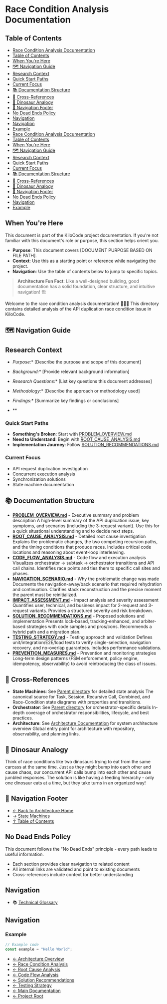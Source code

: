 # Race Condition Analysis Documentation

## Table of Contents
- [Race Condition Analysis Documentation](#race-condition-analysis-documentation)
- [Table of Contents](#table-of-contents)
- [When You're Here](#when-youre-here)
- [🗺️ Navigation Guide](#-navigation-guide)
- [Research Context](#research-context)
- [Quick Start Paths](#quick-start-paths)
- [Current Focus](#current-focus)
- [📚 Documentation Structure](#-documentation-structure)
- [🔗 Cross-References](#-crossreferences)
- [🦕 Dinosaur Analogy](#-dinosaur-analogy)
- [🧭 Navigation Footer](#-navigation-footer)
- [No Dead Ends Policy](#no-dead-ends-policy)
- [Navigation](#navigation)
- [Navigation](#navigation)
- [Example](#example)
- [Race Condition Analysis Documentation](#race-condition-analysis-documentation)
- [Table of Contents](#table-of-contents)
- [When You're Here](#when-youre-here)
- [🗺️ Navigation Guide](#-navigation-guide)
- [Research Context](#research-context)
- [Quick Start Paths](#quick-start-paths)
- [Current Focus](#current-focus)
- [📚 Documentation Structure](#-documentation-structure)
- [🔗 Cross-References](#-crossreferences)
- [🦕 Dinosaur Analogy](#-dinosaur-analogy)
- [🧭 Navigation Footer](#-navigation-footer)
- [No Dead Ends Policy](#no-dead-ends-policy)
- [Navigation](#navigation)
- [Example](#example)

## When You're Here

This document is part of the KiloCode project documentation. If you're not familiar with this
document's role or purpose, this section helps orient you.

- **Purpose**: This document covers \[DOCUMENT PURPOSE BASED ON FILE PATH].
- **Context**: Use this as a starting point or reference while navigating the project.
- **Navigation**: Use the table of contents below to jump to specific topics.

> **Architecture Fun Fact**: Like a well-designed building, good documentation has a solid
> foundation, clear structure, and intuitive navigation! 🏗️

Welcome to the race condition analysis documentation! 🏃‍♂️💨 This directory contains detailed
analysis
of the API duplication race condition issue in KiloCode.

## 🗺️ Navigation Guide

## Research Context

- *Purpose:*\* \[Describe the purpose and scope of this document]

- *Background:*\* \[Provide relevant background information]

- *Research Questions:*\* \[List key questions this document addresses]

- *Methodology:*\* \[Describe the approach or methodology used]

- *Findings:*\* \[Summarize key findings or conclusions]
- \*\*

### Quick Start Paths

- **Something's Broken**: Start with [PROBLEM\_OVERVIEW.md](PROBLEM_OVERVIEW.md)
- **Need to Understand**: Begin with [ROOT\_CAUSE\_ANALYSIS.md](ROOT_CAUSE_ANALYSIS.md)
- **Implementation Journey**: Follow [SOLUTION\_RECOMMENDATIONS.md](SOLUTION_RECOMMENDATIONS.md)

### Current Focus
- API request duplication investigation
- Concurrent execution analysis
- Synchronization solutions
- State machine documentation

## 📚 Documentation Structure

- **[PROBLEM\_OVERVIEW.md](PROBLEM_OVERVIEW.md)** - Executive summary and problem description A
  high-level summary of the API duplication issue, key symptoms, and scenarios (including the
  3-request variant). Use this for a quick situational understanding and to decide next steps.
- **[ROOT\_CAUSE\_ANALYSIS.md](ROOT_CAUSE_ANALYSIS.md)** - Detailed root cause investigation
  Explains
  the problematic changes, the two competing recursion paths, and the timing conditions that produce
  races. Includes critical code locations and reasoning about event-loop interleaving.
- **[CODE\_FLOW\_ANALYSIS.md](CODE_FLOW_ANALYSIS.md)** - Code flow and execution analysis Visualizes
  orchestrator → subtask → orchestrator transitions and API call chains. Identifies race points and
  ties them to specific call sites and phases.
- **[NAVIGATION\_SCENARIO.md](NAVIGATION_SCENARIO.md)** - Why the problematic change was made
  Documents the navigation-away/back scenario that required rehydration and continuation. Clarifies
  stack reconstruction and the precise moment the parent must be reinitialized.
- **[IMPACT\_ASSESSMENT.md](IMPACT_ASSESSMENT.md)** - Impact analysis and severity assessment
  Quantifies user, technical, and business impact for 2-request and 3-request variants. Provides a
  structured severity and risk breakdown.
- **[SOLUTION\_RECOMMENDATIONS.md](SOLUTION_RECOMMENDATIONS.md)** - Proposed solutions and
  implementation Presents lock-based, tracking-enhanced, and arbiter-based strategies with code
  samples and pros/cons. Recommends a hybrid path and a migration plan.
- **[TESTING\_STRATEGY.md](TESTING_STRATEGY.md)** - Testing approach and validation Defines
  unit/integration/E2E/load tests to verify single-selection, navigation recovery, and no-overlap
  guarantees. Includes performance validations.
- **[PREVENTION\_MEASURES.md](PREVENTION_MEASURES.md)** - Prevention and monitoring strategies
  Long-term design patterns (FSM enforcement, policy engine, idempotency, observability) to avoid
  reintroducing the class of issues.

## 🔗 Cross-References

- **State Machines**: See [Parent directory](../state-machines/) for detailed state analysis The
  canonical source for Task, Session, Recursive Call, Combined, and Race-Condition state diagrams
  with properties and transitions.
- **Orchestrator**: See [Parent directory](../../orchestrator/) for orchestrator-specific details
  In-depth coverage of orchestrator responsibilities, lifecycle, and best practices.
- **Architecture**: See [Architecture Documentation](../README.md) for system architecture overview
  Global entry
  point for architecture with repository, observability, and planning links.

## 🦕 Dinosaur Analogy

Think of race conditions like two dinosaurs trying to eat from the same carcass at the same time.
Just as they might bump into each other and cause chaos, our concurrent API calls bump into each
other and cause jumbled responses. The solution is like having a feeding hierarchy - only one
dinosaur eats at a time, but they take turns in an organized way!

## 🧭 Navigation Footer
- [← Back to Architecture Home](../README.md)
- [→ State Machines](../state-machines/README.md)
- [↑ Table of Contents](../README.md)

## No Dead Ends Policy

This document follows the "No Dead Ends" principle - every path leads to useful information.
- Each section provides clear navigation to related content
- All internal links are validated and point to existing documents
- Cross-references include context for better understanding

## Navigation
- 📚 [Technical Glossary](../../../GLOSSARY.md)

## Navigation

### Example

```javascript
// Example code
const example = "Hello World";
```
- [← Architecture Overview](../README.md)
- [← Race Condition Analysis](README.md)
- [← Root Cause Analysis](ROOT_CAUSE_ANALYSIS.md)
- [← Code Flow Analysis](CODE_FLOW_ANALYSIS.md)
- [← Solution Recommendations](SOLUTION_RECOMMENDATIONS.md)
- [← Testing Strategy](TESTING_STRATEGY.md)
- [← Main Documentation](../README.md)
- [← Project Root](../README.md)
